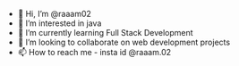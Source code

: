 - 👋 Hi, I’m @raaam02
- 👀 I’m interested in java
- 🌱 I’m currently learning Full Stack Development
- 💞️ I’m looking to collaborate on web development projects
- 📫 How to reach me - insta id @raaam.02
